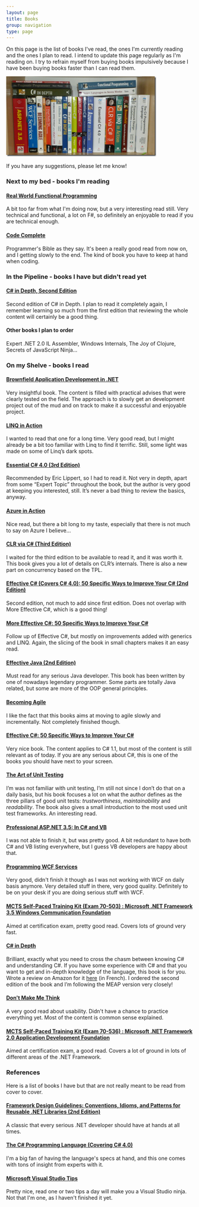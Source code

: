 ```yaml
---
layout: page
title: Books
group: navigation
type: page
---
```

On this page is the list of books I've read, the ones I'm currently reading and the ones I plan to read. I intend to update this page regularly as I'm reading on. I try to refrain myself from buying books impulsively because I have been buying books faster than I can read them.

![Books](/assets/Books.png)

If you have any suggestions, please let me know!

### Next to my bed - books I'm reading

#### [Real World Functional Programming](http://www.manning.com/petricek)
A bit too far from what I'm doing now, but a very interesting read still. Very technical and functional, a lot on F#, so definitely an enjoyable to read if you are technical enough.

#### [Code Complete](http://www.cc2e.com/)
Programmer's Bible as they say. It's been a really good read from now on, and I getting slowly to the end. The kind of book you have to keep at hand when coding.

### In the Pipeline - books I have but didn't read yet

#### [C# in Depth, Second Edition](href="http://www.manning.com/skeet2/)
Second edition of C# in Depth. I plan to read it completely again, I remember learning so much from the first edition that reviewing the whole content will certainly be a good thing.

#### Other books I plan to order
Expert .NET 2.0 IL Assembler, Windows Internals, The Joy of Clojure, Secrets of JavaScript Ninja...

### On my Shelve - books I read

#### [Brownfield Application Development in .NET](http://www.manning.com/baley)
Very insightful book. The content is filled with practical advises that were clearly tested on the field. The approach is to slowly get an development project out of the mud and on track to make it a successful and enjoyable project.

#### [LINQ in Action](http://www.manning.com/marguerie)
I wanted to read that one for a long time. Very good read, but I might already be a bit too familiar with Linq to find it terrific. Still, some light was made on some of Linq’s dark spots.

#### [Essential C# 4.0 (3rd Edition)](http://www.amazon.com/Essential-4-0-Microsoft-NET-Development/dp/0321694694)
Recommended by Eric Lippert, so I had to read it. Not very in depth, apart from some “Expert Topic” throughout the book, but the author is very good at keeping you interested, still. It’s never a bad thing to review the basics, anyway.

#### [Azure in Action](http://www.manning.com/hay)
Nice read, but there a bit long to my taste, especially that there is not much to say on Azure I believe…

#### [CLR via C# (Third Edition)](http://www.amazon.com/CLR-via-C-Jeffrey-Richter/dp/0735627045/ref=pd_bxgy_b_img_b)
I waited for the third edition to be available to read it, and it was worth it. This book gives you a lot of details on CLR’s internals. There is also a new part on concurrency based on the TPL.

#### [Effective C# (Covers C# 4.0): 50 Specific Ways to Improve Your C# (2nd Edition)](http://www.amazon.com/Effective-Covers-4-0-Specific-Development/dp/0321658701/ref=pd_bxgy_b_img_b)
Second edition, not much to add since first edition. Does not overlap with More Effective C#, which is a good thing!

#### [More Effective C#: 50 Specific Ways to Improve Your C#](http://www.amazon.com/More-Effective-Specific-Ways-Improve/dp/0321485890)
Follow up of Effective C#, but mostly on improvements added with generics and LINQ. Again, the slicing of the book in small chapters makes it an easy read.

#### [Effective Java (2nd Edition)](http://www.amazon.com/Effective-Java-2nd-Joshua-Bloch/dp/0321356683/ref=sr_1_1?ie=UTF8&amp;s=books&amp;qid=1253984323&amp;sr=1-1)
Must read for any serious Java developer. This book has been written by one of nowadays legendary programmer. Some parts are totally Java related, but some are more of the OOP general principles.

#### [Becoming Agile](http://www.manning.com/smith/)
I like the fact that this books aims at moving to agile slowly and incrementally. Not completely finished though.

#### [Effective C#: 50 Specific Ways to Improve Your C#](http://www.amazon.com/Effective-Specific-Ways-Improve-Your/dp/0321245660/ref=sr_1_2?ie=UTF8&amp;s=books&amp;qid=1253984139&amp;sr=8-2)
Very nice book. The content applies to C# 1.1, but most of the content is still relevant as of today. If you are any serious about C#, this is one of the books you should have next to your screen.

#### [The Art of Unit Testing](http://www.manning.com/osherove/)
I’m was not familiar with unit testing, I’m still not since I don’t do that on a daily basis, but his book focuses a lot on what the author defines as the three pillars of good unit tests: <em>trustworthiness</em>, <em>maintainability</em> and <em>readability</em>. The book also gives a small introduction to the most used unit test frameworks. An interesting read.

#### [Professional ASP.NET 3.5: In C# and VB](http://www.amazon.com/gp/product/0470187573?ie=UTF8&amp;tag=diabeticbooks&amp;linkCode=as2&amp;camp=1789&amp;creative=390957&amp;creativeASIN=0470187573)
I was not able to finish it, but was pretty good. A bit redundant to have both C# and VB listing everywhere, but I guess VB developers are happy about that.

#### [Programming WCF Services](http://oreilly.com/catalog/9780596521301/)
Very good, didn't finish it though as I was not working with WCF on daily basis anymore. Very detailed stuff in there, very good quality. Definitely to be on your desk if you are doing serious stuff with WCF.

#### [MCTS Self-Paced Training Kit (Exam 70-503) : Microsoft .NET Framework 3.5 Windows Communication Foundation](http://www.amazon.com/MCTS-Self-Paced-Training-70-503-PRO-Certification/dp/0735625654/ref=sr_1_1?ie=UTF8&amp;s=books&amp;qid=1239377343&amp;sr=8-1)
Aimed at certification exam, pretty good read. Covers lots of ground very fast.

#### [C# in Depth](http://www.manning.com/skeet/)
Brilliant, exactly what you need to cross the chasm between knowing C# and understanding C#. If you have some experience with C# and that you want to get and in-depth knowledge of the language, this book is for you. Wrote a review on Amazon for it <a href="http://www.amazon.fr/review/R36JB4RIU8WN0S/ref=cm_cr_rdp_perm">here</a> (in French). I ordered the second edition of the book and I’m following the MEAP version very closely!

#### [Don't Make Me Think](http://www.sensible.com/buythebook.html)
A very good read about usability. Didn't have a chance to practice everything yet. Most of the content is common sense explained.

#### [MCTS Self-Paced Training Kit (Exam 70-536) : Microsoft .NET Framework 2.0 Application Development Foundation](http://www.amazon.com/MCTS-Self-Paced-Training-Exam-70-536/dp/0735622779)
Aimed at certification exam, a good read. Covers a lot of ground in lots of different areas of the .NET Framework.

### References

Here is a list of books I have but that are not really meant to be read from cover to cover.

#### [Framework Design Guidelines: Conventions, Idioms, and Patterns for Reusable .NET Libraries (2nd Edition)](http://www.amazon.com/Framework-Design-Guidelines-Conventions-Libraries/dp/0321545613/)
A classic that every serious .NET developer should have at hands at all times.

#### [The C# Programming Language (Covering C# 4.0)](http://www.amazon.com/gp/product/0321741765/)
I'm a big fan of having the language's specs at hand, and this one comes with tons of insight from experts with it.

#### [Microsoft Visual Studio Tips](http://www.amazon.com/Microsoft-Visual-Studio-Tips-Sara/dp/0735626405/ref=sr_1_1?ie=UTF8&amp;s=books&amp;qid=1239379570&amp;sr=1-1)
Pretty nice, read one or two tips a day will make you a Visual Studio ninja. Not that I'm one, as I haven't finished it yet.